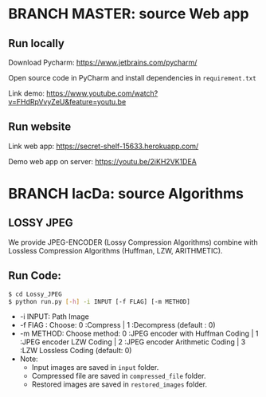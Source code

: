 # BRANCH MASTER: source Web app

## Run locally
Download Pycharm: https://www.jetbrains.com/pycharm/

Open source code in PyCharm and install dependencies in `requirement.txt`

Link demo: https://www.youtube.com/watch?v=FHdRpVvyZeU&feature=youtu.be

## Run website
Link web app: https://secret-shelf-15633.herokuapp.com/

Demo web app on server: https://youtu.be/2iKH2VK1DEA


# BRANCH lacDa: source Algorithms
## LOSSY JPEG
We provide JPEG-ENCODER (Lossy Compression Algorithms) combine with Lossless Compression Algorithms (Huffman, LZW, ARITHMETIC).

## Run Code: 
```sh
$ cd Lossy_JPEG
$ python run.py [-h] -i INPUT [-f FLAG] [-m METHOD]
```
- -i INPUT: Path Image
- -f FlAG : Choose: 0 :Compress | 1 :Decompress (default : 0)
- -m METHOD: Choose method: 0 :JPEG encoder with Huffman Coding | 1 :JPEG encoder LZW Coding | 2 :JPEG encoder Arithmetic Coding | 3 :LZW Lossless Coding (default: 0)
- Note:
    - Input images are saved in `input` folder.
    - Compressed file are saved in `compressed_file` folder.
    - Restored images are saved in `restored_images` folder.

